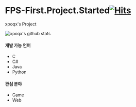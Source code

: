 # FPS-First.Project.Started[![Hits](https://hits.seeyoufarm.com/api/count/incr/badge.svg?url=https%3A%2F%2Fgithub.com%2Fxpoqx&count_bg=%2379C83D&title_bg=%23555555&icon=&icon_color=%23E7E7E7&title=hits&edge_flat=false)](https://hits.seeyoufarm.com)
xpoqx's Project

![xpoqx's github stats](https://github-readme-stats.vercel.app/api?username=xpoqx&show_icons=true)



#### 개발 가능 언어
- C
- C#
- Java
- Python


#### 관심 분야
- Game
- Web


